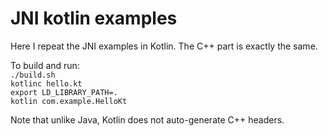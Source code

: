 JNI kotlin examples
================

Here I repeat the JNI examples in Kotlin. The C++ part is exactly the same.

To build and run:  
`./build.sh`  
`kotlinc hello.kt`  
`export LD_LIBRARY_PATH=.`  
`kotlin com.example.HelloKt`  

Note that unlike Java, Kotlin does not auto-generate C++ headers.
